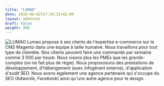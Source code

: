 ```yaml
---
title: "LUMAO"
date: 2018-06-02T17:34:31+02:00
layout: adherent
draft: false
weight: 300
---
```


![LUMAO](https://raw.githubusercontent.com/opengento/site-opengento/master/static/img/partners/LUMAO.jpg "LUMAO")
Lumao propose à ses clients de l'expertise e-commerce sur le CMS Magento dans une équipe à taille humaine. 
Nous travaillons pour tout type de clientèle. Nos clients peuvent faire une commande par semaine comme 3 000 par heure. Nous visons plus les PMEs que les grands-comptes (on ne fait plus de régie).
Nous propososons des prestations de développement, d'hébergement (avec infogérant externe), d'application d'audit SEO. Nous avons également une agence partenaire qui s'occupe du SEO (Adwords, Facebook) ainsi qu'une autre agence pour le design.